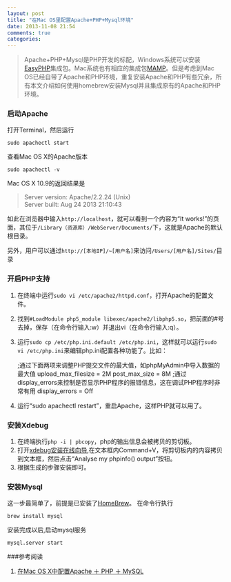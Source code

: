 ```yaml
---
layout: post
title: "在Mac OS里配置Apache+PHP+Mysql环境"
date: 2013-11-08 21:54
comments: true
categories: 
---
```

>Apache+PHP+Mysql是PHP开发的标配，Windows系统可以安装[EasyPHP](www.easyphp.org)集成包。Mac系统也有相应的集成包[MAMP](http://www.mamp.info/en/index.html)。但是考虑到Mac OS已经自带了Apache和PHP环境，重复安装Apache和PHP有些冗余，所有本文介绍如何使用homebrew安装Mysql并且集成原有的Apache和PHP环境。

### 启动Apache

打开Terminal，然后运行

	sudo apachectl start
	
查看Mac OS X的Apache版本

	sudo apachectl -v
	
Mac OS X 10.9的返回结果是

>Server version: Apache/2.2.24 (Unix)   
Server built:   Aug 24 2013 21:10:43

如此在浏览器中输入`http://localhost`，就可以看到一个内容为“It works!”的页面，其位于`/Library（资源库）/WebServer/Documents/`下，这就是Apache的默认根目录。

另外，用户可以通过`http://[本地IP]/~[用户名]`来访问`/Users/[用户名]/Sites/`目录

### 开启PHP支持

1. 在终端中运行`sudo vi /etc/apache2/httpd.conf`，打开Apache的配置文件。
2. 找到`#LoadModule php5_module libexec/apache2/libphp5.so`，把前面的#号去掉，保存（在命令行输入:w）并退出vi（在命令行输入:q）。
3. 运行`sudo cp /etc/php.ini.default /etc/php.ini`，这样就可以运行`sudo vi /etc/php.ini`来编辑php.ini配置各种功能了。比如：

	;通过下面两项来调整PHP提交文件的最大值，如phpMyAdmin中导入数据的最大值
	upload_max_filesize = 2M
	post_max_size = 8M
	;通过display_errors来控制是否显示PHP程序的报错信息，这在调试PHP程序时非常有用
	display_errors = Off
4. 运行“sudo apachectl restart”，重启Apache，这样PHP就可以用了。

### 安装Xdebug

1. 在终端执行`php -i | pbcopy`，php的输出信息会被拷贝的剪切板。
2. 打开[xdebug安装在线向导](http://xdebug.org/wizard.php),在文本框内Command+V，将剪切板内的内容拷贝到文本框，然后点击“Analyse my phpinfo() output”按钮。
3. 根据生成的步骤安装即可。

### 安装Mysql

这一步最简单了，前提是已安装了[HomeBrew](http://brew.sh)。
在命令行执行

	brew install mysql
	
安装完成以后,启动mysql服务

	mysql.server start



###参考阅读
1. [在Mac OS X中配置Apache ＋ PHP ＋ MySQL](http://dancewithnet.com/2010/05/09/run-apache-php-mysql-in-mac-os-x/)